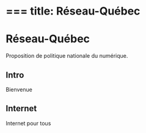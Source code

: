 ===
title: Réseau-Québec
===
# Réseau-Québec
Proposition de politique nationale du numérique.

## Intro
Bienvenue

## Internet
Internet pour tous